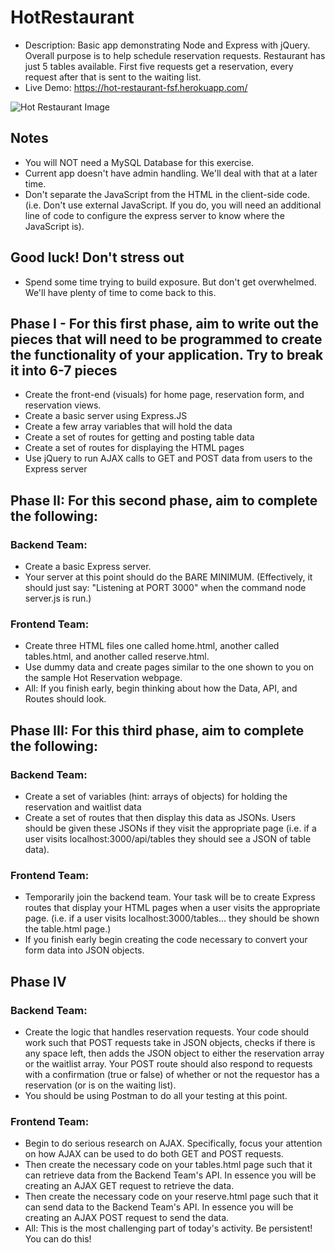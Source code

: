 # HotRestaurant

* Description: Basic app demonstrating Node and Express with jQuery. Overall purpose is to help schedule reservation requests. Restaurant has just 5 tables available. First five requests get a reservation, every request after that is sent to the waiting list.
* Live Demo: <https://hot-restaurant-fsf.herokuapp.com/>

![Hot Restaurant Image](Images/HotRestaurant.png)

## Notes

* You will NOT need a MySQL Database for this exercise.
* Current app doesn't have admin handling. We'll deal with that at a later time.
* Don't separate the JavaScript from the HTML in the client-side code. (i.e. Don't use external JavaScript. If you do, you will need an additional line of code to configure the express server to know where the JavaScript is).

## Good luck! Don't stress out

* Spend some time trying to build exposure. But don't get overwhelmed. We'll have plenty of time to come back to this.

## Phase I - For this first phase, aim to write out the pieces that will need to be programmed to create the functionality of your application. Try to break it into 6-7 pieces
* Create the front-end (visuals) for home page, reservation form, and reservation views.
* Create a basic server using Express.JS
* Create a few array variables that will hold the data
* Create a set of routes for getting and posting table data
* Create a set of routes for displaying the HTML pages
* Use jQuery to run AJAX calls to GET and POST data from users to the Express server

## Phase II: For this second phase, aim to complete the following:
### Backend Team:
* Create a basic Express server.
* Your server at this point should do the BARE MINIMUM. (Effectively, it should just say: "Listening at PORT 3000" when the command node server.js is run.)
### Frontend Team:
* Create three HTML files one called home.html, another called tables.html, and another called reserve.html.
* Use dummy data and create pages similar to the one shown to you on the sample Hot Reservation webpage.
* All: If you finish early, begin thinking about how the Data, API, and Routes should look.

## Phase III: For this third phase, aim to complete the following:
### Backend Team:
* Create a set of variables (hint: arrays of objects) for holding the reservation and waitlist data
* Create a set of routes that then display this data as JSONs. Users should be given these JSONs if they visit the appropriate page (i.e. if a user visits localhost:3000/api/tables they should see a JSON of table data).
### Frontend Team:
* Temporarily join the backend team. Your task will be to create Express routes that display your HTML pages when a user visits the appropriate page. (i.e. if a user visits localhost:3000/tables... they should be shown the table.html page.)
* If you finish early begin creating the code necessary to convert your form data into JSON objects.

## Phase IV
### Backend Team:
* Create the logic that handles reservation requests. Your code should work such that POST requests take in JSON objects, checks if there is any space left, then adds the JSON object to either the reservation array or the waitlist array. Your POST route should also respond to requests with a confirmation (true or false) of whether or not the requestor has a reservation (or is on the waiting list).
* You should be using Postman to do all your testing at this point.
### Frontend Team:
* Begin to do serious research on AJAX. Specifically, focus your attention on how AJAX can be used to do both GET and POST requests.
* Then create the necessary code on your tables.html page such that it can retrieve data from the Backend Team's API. In essence you will be creating an AJAX GET request to retrieve the data.
* Then create the necessary code on your reserve.html page such that it can send data to the Backend Team's API. In essence you will be creating an AJAX POST request to send the data.
* All: This is the most challenging part of today's activity. Be persistent! You can do this!